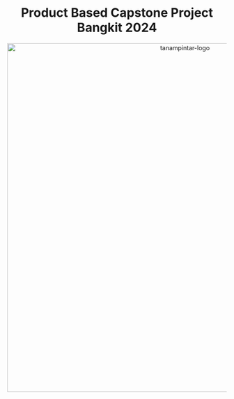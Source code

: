 <p align="center">
  <h1 align="center"><b>Product Based Capstone Project Bangkit 2024</b></h1>
</p>

<p align="center">
  <img src="https://github.com/TanamPintar/Mobile-Development/assets/117373959/9606366e-a406-4b7b-ad4c-c9e7e64aa991" alt="tanampintar-logo" width="800px">
</p>
